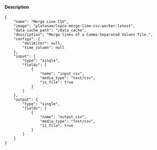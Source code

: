 #### Description

    {
        "name": "Merge Line CSV",
        "image": "platonam/lopco-merge-line-csv-worker:latest",
        "data_cache_path": "/data_cache",
        "description": "Merge lines of a Comma-Separated Values file.",
        "configs": {
            "delimiter": null,
            "time_column": null
        },
        "input": {
            "type": "single",
            "fields": [
                {
                    "name": "input_csv",
                    "media_type": "text/csv",
                    "is_file": true
                }
            ]
        },
        "output": {
            "type": "single",
            "fields": [
                {
                    "name": "output_csv",
                    "media_type": "text/csv",
                    "is_file": true
                }
            ]
        }
    }